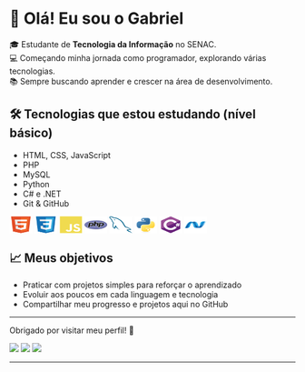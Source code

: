 # 👋 Olá! Eu sou o Gabriel

🎓 Estudante de **Tecnologia da Informação** no SENAC.  
💻 Começando minha jornada como programador, explorando várias tecnologias.  
📚 Sempre buscando aprender e crescer na área de desenvolvimento.

## 🛠️ Tecnologias que estou estudando (nível básico)
- HTML, CSS, JavaScript
- PHP
- MySQL
- Python
- C# e .NET
- Git & GitHub

<div style="display: inline_block">
  <img align="center" alt="Gabriel-HTML" height="30" width="40" src="https://raw.githubusercontent.com/devicons/devicon/master/icons/html5/html5-original.svg">
  <img align="center" alt="Gabriel-CSS" height="30" width="40" src="https://raw.githubusercontent.com/devicons/devicon/master/icons/css3/css3-original.svg">
  <img align="center" alt="Gabriel-JS" height="30" width="40" src="https://raw.githubusercontent.com/devicons/devicon/master/icons/javascript/javascript-plain.svg">
  <img align="center" alt="Gabriel-PHP" height="30" width="40" src="https://raw.githubusercontent.com/devicons/devicon/master/icons/php/php-original.svg">
  <img align="center" alt="Gabriel-MySQL" height="30" width="40" src="https://raw.githubusercontent.com/devicons/devicon/master/icons/mysql/mysql-original.svg">
  <img align="center" alt="Gabriel-Python" height="30" width="40" src="https://raw.githubusercontent.com/devicons/devicon/master/icons/python/python-original.svg">
  <img align="center" alt="Gabriel-Csharp" height="30" width="40" src="https://raw.githubusercontent.com/devicons/devicon/master/icons/csharp/csharp-original.svg">
  <img align="center" alt="Gabriel-DotNet" height="30" width="40" src="https://raw.githubusercontent.com/devicons/devicon/master/icons/dot-net/dot-net-original.svg">
</div>

## 📈 Meus objetivos
- Praticar com projetos simples para reforçar o aprendizado
- Evoluir aos poucos em cada linguagem e tecnologia
- Compartilhar meu progresso e projetos aqui no GitHub

---

Obrigado por visitar meu perfil! 🚀

<div> 
  <a href="https://www.linkedin.com/in/gabriel-halmenschlager-2bb312302/" target="_blank"><img src="https://img.shields.io/badge/-LinkedIn-%230077B5?style=for-the-badge&logo=linkedin&logoColor=white" target="_blank"></a> 
  <a href="mailto:gabrielh2007.scs@gmail.com"><img src="https://img.shields.io/badge/-Gmail-%23333?style=for-the-badge&logo=gmail&logoColor=white" target="_blank"></a>
  <a href="https://instagram.com/gabriel_halmenschlager" target="_blank"><img src="https://img.shields.io/badge/-Instagram-%23E4405F?style=for-the-badge&logo=instagram&logoColor=white" target="_blank"></a>
</div>

---

<!-- Se quiser, pode adicionar seus próprios GitHub Stats aqui futuramente -->
